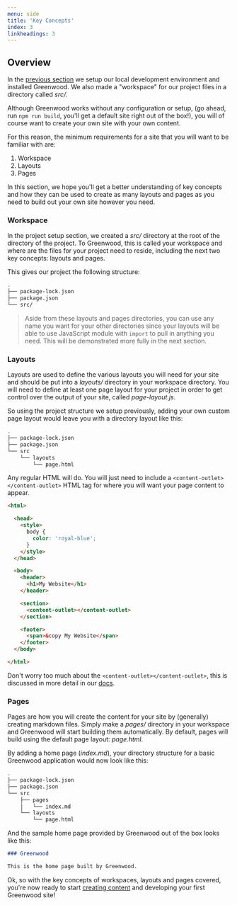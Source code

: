 ```yaml
---
menu: side
title: 'Key Concepts'
index: 3
linkheadings: 3
---
```


## Overview
In the [previous section](/getting-started/project-setup) we setup our local development environment and installed Greenwood.  We also made a "workspace" for our project files in a directory called _src/_.

Although Greenwood works without any configuration or setup, (go ahead, run `npm run build`, you'll get a default site right out of the box!), you will of course want to create your own site with your own content.

For this reason, the minimum requirements for a site that you will want to be familiar with are:

1. Workspace
1. Layouts
1. Pages

In this section, we hope you'll get a better understanding of key concepts and how they can be used to create as many layouts and pages as you need to build out your own site however you need.

### Workspace
In the project setup section, we created a _src/_ directory at the root of the directory of the project.  To Greenwood, this is called your workspace and where are the files for your project need to reside, including the next two key concepts: layouts and pages.

This gives our project the following structure:
```bash
.
├── package-lock.json
├── package.json
└── src/
```

> Aside from these layouts and pages directories, you can use any name you want for your other directories since your layouts will be able to use JavaScript module with `import` to pull in anything you need.  This will be demonstrated more fully in the next section.


### Layouts
Layouts are used to define the various layouts you will need for your site and should be put into a _layouts/_ directory in your workspace directory.  You will need to define at least one page layout for your project in order to get control over the output of your site, called _page-layout.js_.


So using the project structure we setup previously, adding your own custom page layout would leave you with a directory layout like this:
```bash
.
├── package-lock.json
├── package.json
└── src
    └── layouts
        └── page.html
```

Any regular HTML will do.  You will just need to include a `<content-outlet></content-outlet>` HTML tag for where you will want your page content to appear.
```html
<html>

  <head>
    <style>
      body {
        color: 'royal-blue';
      }
    </style>
  </head>

  <body>
    <header>
      <h1>My Website</h1>
    </header>

    <section>
      <content-outlet></content-outlet>
    </section>

    <footer>
      <span>&copy My Website</span>
    </footer>
  </body>

</html>
```

Don't worry too much about the `<content-outlet></content-outlet>`, this is discussed in more detail in our [docs](/docs/layouts/).

### Pages
Pages are how you will create the content for your site by (generally) creating markdown files.  Simply make a _pages/_ directory in your workspace and Greenwood will start building them automatically.  By default, pages will build using the default page layout: _page.html_.

By adding a home page (_index.md_), your directory structure for a basic Greenwood application would now look like this:
```bash
.
├── package-lock.json
├── package.json
└── src
    ├── pages
    │   └── index.md
    └── layouts
        └── page.html
```

And the sample home page provided by Greenwood out of the box looks like this:
```md
### Greenwood

This is the home page built by Greenwood.
```


Ok, so with the key concepts of workspaces, layouts and pages covered, you're now ready to start [creating content](/getting-started/creating-content/) and developing your first Greenwood site!